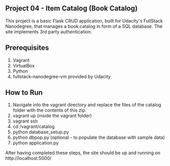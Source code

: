 ## Project 04 - Item Catalog (Book Catalog)

This project is a basic Flask CRUD application, built for Udacity's FullStack Nanodegree, that manages a book catalog in form of a SQL database. The site implements 3rd party authentication.

## Prerequisites

1. Vagrant
2. VirtualBox
3. Python
4. fullstack-nanodegree-vm provided by Udacity

## How to Run

1. Navigate into the vagrant directory and replace the files of the catalog folder with the contents of this zip.
2. vagrant up (inside the vagrant folder)
3. vagrant ssh
4. cd /vagrant/catalog
5. python database_setup.py
6. python dbpop.py (optional - to populate the database with sample data)
7. python application.py

After having completed these steps, the site should be up and running on http://localhost:5000/
